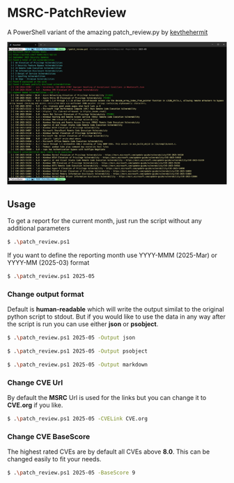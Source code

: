 # MSRC-PatchReview

A PowerShell variant of the amazing patch_review.py by [kevthehermit](https://github.com/Immersive-Labs-Sec/msrc-api)

![A screenshot of the actual command line output for the month September 2025](./preview.png)

## Usage

To get a report for the current month, just run the script without any additional parameters

```bash
$ .\patch_review.ps1
```

If you want to define the reporting month use YYYY-MMM (2025-Mar) or YYYY-MM (2025-03) format

```bash
$ .\patch_review.ps1 2025-05
```

### Change output format

Default is **human-readable** which will write the output similat to the original python script to stdout. But if you would like to use the data in any way after the script is run you can use either **json** or **psobject**.

```bash
$ .\patch_review.ps1 2025-05 -Output json
```

```bash
$ .\patch_review.ps1 2025-05 -Output psobject
```

```bash
$ .\patch_review.ps1 2025-05 -Output markdown
```

### Change CVE Url

By default the **MSRC** Url is used for the links but you can change it to **CVE.org** if you like.

```bash
$ .\patch_review.ps1 2025-05 -CVELink CVE.org
```

### Change CVE BaseScore

The highest rated CVEs are by default all CVEs above **8.0**. This can be changed easily to fit your needs.

```bash
$ .\patch_review.ps1 2025-05 -BaseScore 9
```
